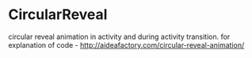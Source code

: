 # CircularReveal
circular reveal animation in activity and during activity transition.
for explanation of code - http://aideafactory.com/circular-reveal-animation/
